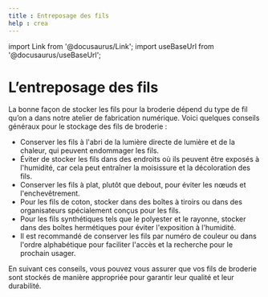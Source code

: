 ```yaml
---
title : Entreposage des fils
help : crea
---
```


import Link from '@docusaurus/Link';
import useBaseUrl from '@docusaurus/useBaseUrl';

# L’entreposage des fils

La bonne façon de stocker les fils pour la broderie dépend du type de fil qu’on a dans notre atelier de fabrication numérique. Voici quelques conseils généraux pour le stockage des fils de broderie :

- Conserver les fils à l'abri de la lumière directe de lumière et de la chaleur, qui peuvent endommager les fils.
- Éviter de stocker les fils dans des endroits où ils peuvent être exposés à l'humidité, car cela peut entraîner la moisissure et la décoloration des fils.
- Conserver les fils à plat, plutôt que debout, pour éviter les nœuds et l'enchevêtrement.
- Pour les fils de coton, stocker dans des boîtes à tiroirs ou dans des organisateurs spécialement conçus pour les fils.
- Pour les fils synthétiques tels que le polyester et le rayonne, stocker dans des boîtes hermétiques pour éviter l'exposition à l'humidité.
- Il est recommandé de conserver les fils par numéro de couleur ou dans l'ordre alphabétique pour faciliter l'accès et la recherche pour le prochain usager.

En suivant ces conseils, vous pouvez vous assurer que vos fils de broderie sont stockés de manière appropriée pour garantir leur qualité et leur durabilité.